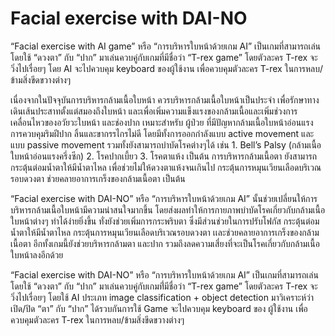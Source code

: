 # Facial exercise with DAI-NO
 “Facial exercise with AI game” หรือ “การบริหารใบหน้าด้วยเกม AI” เป็นเกมที่สามารถเล่นโดยใช้ “ดวงตา” กับ “ปาก” มาเล่นควบคู่กับเกมที่มีชื่อว่า “T-rex game” โดยตัวละคร T-rex จะวิ่งไปเรื่อยๆ โดย AI จะไปควบคุม keyboard ของผู้ใช้งาน เพื่อควบคุมตัวละคร T-rex ในการหลบ/ข้ามสิ่งขีดขวางต่างๆ
 
 เนื่องจากในปัจจุบันการบริหารกล้ามเนื้อใบหน้า ควรบริหารกล้ามเนื้อใบหน้าเป็นประจำ เพื่อรักษาทางเดินเส้นประสาทตั้งแต่สมองถึงใบหน้า และเพื่อเพิ่มความแข็งแรงของกล้ามเนื้อและเพิ่มช่วงการเคลื่อนไหวของอวัยวะใบหน้า และช่องปาก เหมาะสำหรับ ผู้ป่วย ที่มีปัญหากล้ามเนื้อใบหน้าอ่อนแรง การควบคุมริมฝีปาก ลิ้นและขากรรไกรไม่ดี โดยมีทั้งการออกกำลังแบบ active movement และแบบ passive movement รวมทั้งยังสามารถบำบัดโรคต่างๆได้ เช่น 1. Bell’s Palsy (กล้ามเนื้อใบหน้าอ่อนแรงครึ่งซีก)   2. โรคปากเบี้ยว 3. โรคตาแห้ง เป็นต้น การบริหารกล้ามเนื้อตา ยังสามารถกระตุ้นต่อมน้ำตาให้มีน้ำตาไหล เพื่อช่วยไม่ให้ดวงตาแห้งจนเกินไป กระตุ้นการหมุนเวียนเลือดบริเวณรอบดวงตา ช่วยคลายอาการเกร็งของกล้ามเนื้อตา เป็นต้น 

 “Facial exercise with DAI-NO” หรือ “การบริหารใบหน้าด้วยเกม AI” นั้นช่วยเปลี่ยนให้การบริหารกล้ามเนื้อใบหน้ามีความน่าสนใจมากขึ้น โดยส่งผลทำให้การกายภาพบำบัดโรคเกี่ยวกับกล้ามเนื้อใบหน้าต่างๆ ทำได้ง่ายยิ่งขึ้น ทั่งยังช่วยเพิ่มการกระพริบตา ซึ่งมีส่วนช่วยในการปรับโฟกัส กระตุ้นต่อมน้ำตาให้มีน้ำตาไหล กระตุ้นการหมุนเวียนเลือดบริเวณรอบดวงตา เเละช่วยคลายอาการเกร็งของกล้ามเนื้อตา อีกทั้งเกมนี้ยังช่วยบริหารกล้ามตา และปาก รวมถึงลดความเสี่ยงที่จะเป็นโรคเกี่ยวกับกล้ามเนื้อใบหน้าลงอีกด้วย 

 “Facial exercise with DAI-NO” หรือ “การบริหารใบหน้าด้วยเกม AI” เป็นเกมที่สามารถเล่นโดยใช้ “ดวงตา” กับ “ปาก” มาเล่นควบคู่กับเกมท่ี่มีชื่อว่า “T-rex game” โดยตัวละคร T-rex จะวิ่งไปเรื่อยๆ โดยใช้ AI ประเภท image classification + object detection มาวิเคราะห์ว่าเปิด/ปิด “ตา” กับ “ปาก” ได้รวบกันการใช้ Game จะไปควบคุม keyboard ของ ผู้ใช้งาน เพื่อควบคุมตัวละคร T-rex ในการหลบ/ข้ามสิ่งขีดขวางต่างๆ    
